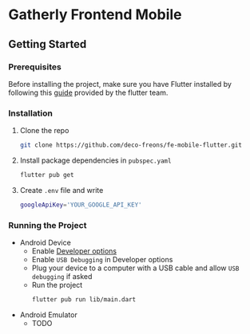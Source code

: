 # Gatherly Frontend Mobile

## Getting Started

### Prerequisites

Before installing the project, make sure you have Flutter installed by following this [guide](https://docs.flutter.dev/get-started/install) provided by the flutter team.
### Installation 
1. Clone the repo
    ```sh
    git clone https://github.com/deco-freons/fe-mobile-flutter.git
    ```
2. Install package dependencies in `pubspec.yaml`
    ```bash
    flutter pub get
    ```
3. Create `.env` file and write
    ```sh
    googleApiKey='YOUR_GOOGLE_API_KEY'
    ```

### Running the Project 

- Android Device
    - Enable [Developer options](https://developer.android.com/studio/debug/dev-options)
    - Enable `USB Debugging` in Developer options
    - Plug your device to a computer with a USB cable and allow `USB debugging` if asked
    - Run the project 
        ```sh
        flutter pub run lib/main.dart
- Android Emulator
    - TODO